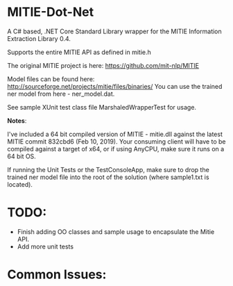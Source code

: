 ﻿# MITIE-Dot-Net
A C# based, .NET Core Standard Library wrapper for the MITIE Information Extraction Library 0.4.

Supports the entire MITIE API as defined in mitie.h

The original MITIE project is here: https://github.com/mit-nlp/MITIE

Model files can be found here: http://sourceforge.net/projects/mitie/files/binaries/
You can use the trained ner model from here - ner_model.dat.

See sample XUnit test class file MarshaledWrapperTest for usage.

**Notes**:

I've included a 64 bit compiled version of MITIE - mitie.dll against the latest MITIE commit
832cbd6 (Feb 10, 2019). Your consuming client will have to be compiled against a target of x64, or if 
using AnyCPU, make sure it runs on a 64 bit OS.

If running the Unit Tests or the TestConsoleApp, make sure to drop the trained ner model file into
the root of the solution (where sample1.txt is located).
 

# TODO:

* Finish adding OO classes and sample usage to encapsulate the Mitie API.
* Add more unit tests

# Common Issues:
